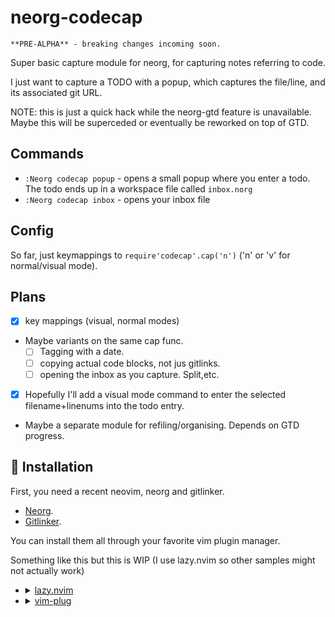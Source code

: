 # neorg-codecap

    **PRE-ALPHA** - breaking changes incoming soon.

Super basic capture module for neorg, for capturing notes referring to code.

I just want to capture a TODO with a popup, which captures the file/line, and its
associated git URL.

NOTE: this is just a quick hack while the neorg-gtd feature is unavailable.
Maybe this will be superceded or eventually be reworked on top of GTD.

## Commands

- `:Neorg codecap popup` - opens a small popup where you enter a todo.
The todo ends up in a workspace file called `inbox.norg`
- `:Neorg codecap inbox` - opens your inbox file

## Config

So far, just keymappings to `require'codecap'.cap('n')` ('n' or 'v' for normal/visual mode).

## Plans

- [x] key mappings (visual, normal modes)
- Maybe variants on the same cap func.
  - [ ] Tagging with a date.
  - [ ] copying actual code blocks, not jus gitlinks.
  - [ ] opening the inbox as you capture. Split,etc.
- [x] Hopefully I'll add a visual mode command to enter the selected filename+linenums
into the todo entry.
- Maybe a separate module for refiling/organising. Depends on GTD progress.

## 🔧 Installation

First, you need a recent neovim, neorg and gitlinker.

- [Neorg](https://github.com/nvim-neorg/neorg).
- [Gitlinker](https://github.com/ruifm/gitlinker.nvim).

You can install them all through your favorite vim plugin manager.

Something like this but this is WIP
(I use lazy.nvim so other samples might not actually work)

- <details>
  <summary><a href="https://github.com/folke/lazy.nvim">lazy.nvim</a></summary>

  ```lua
  require("lazy").setup({
      {
          "nvim-neorg/neorg",
          opts = {
              load = {
                  ["core.defaults"] = {},
                  ...
                  ["external.codecap"] = {},
              },
          },

          requires = {
            "nvim-lua/plenary.nvim",
            "ruifm/gitlinker.nvim",
            {
                "laher/neorg-codecap",
                keys = {
                    { '<leader>cc', function()
                            require'codecap'.cap('v')
                        end, desc = 'capture a thing', mode = 'v'
                    },
                    { '<leader>cc', function()
                            require'codecap'.cap('n')
                        end, desc = 'capture a thing', mode = 'n'
                    },
                },
                config = function()
                    require'codecap'.setup({})
                end
            },
         },
      },
  })
  ```

  </details>


- <details>
  <summary><a href="https://github.com/junegunn/vim-plug">vim-plug</a></summary>

  ```vim
  Plug 'nvim-neorg/neorg' | Plug 'nvim-lua/plenary.nvim' | Plug 'ruifm/gitlinker.nvim' | Plug 'laher/neorg-codecap'
  ```

  You can then put this initial configuration in your `init.vim` file.

  TODO test the setup, add key mappings. (Please see lazy config for now, for clues)

  ```vim
  lua << EOF
  require('neorg').setup {
    load = {
        ["core.defaults"] = {},
        ...
        ["external.codecap"] = {},
    },
  }
  require('codecap').setup {

  }
  EOF
  ```

  </details>
